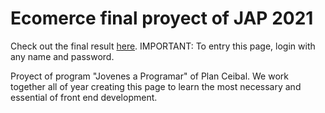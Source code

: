 <h1>Ecomerce final proyect of JAP 2021</h1>

Check out the final result [here](https://axelcola.github.io/JAP/).
IMPORTANT: To entry this page, login with any name and password.

Proyect of program "Jovenes a Programar" of Plan Ceibal.
We work together all of year creating this page to learn the most necessary and essential of front end development.

